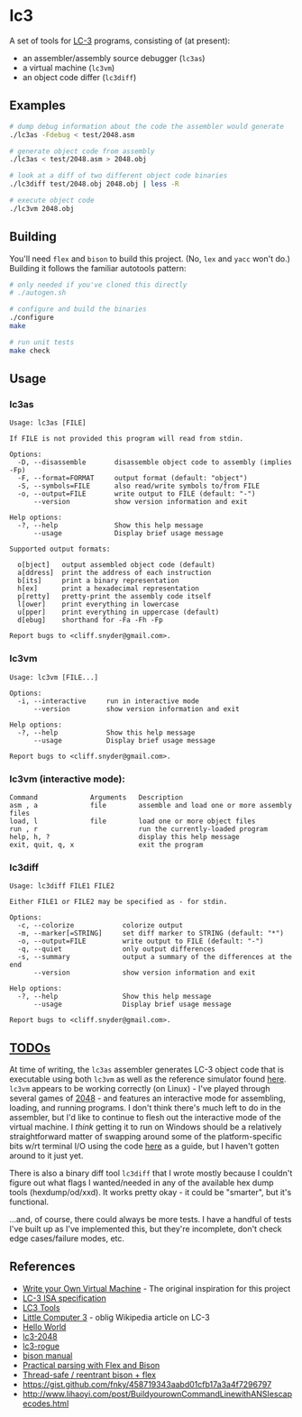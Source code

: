 # lc3

A set of tools for [LC-3](https://en.wikipedia.org/wiki/Little_Computer_3) programs, consisting of (at present):

* an assembler/assembly source debugger (`lc3as`)
* a virtual machine (`lc3vm`)
* an object code differ (`lc3diff`)

## Examples
```bash
# dump debug information about the code the assembler would generate
./lc3as -Fdebug < test/2048.asm

# generate object code from assembly
./lc3as < test/2048.asm > 2048.obj

# look at a diff of two different object code binaries
./lc3diff test/2048.obj 2048.obj | less -R

# execute object code
./lc3vm 2048.obj
```

## Building

You'll need `flex` and `bison` to build this project. (No, `lex` and `yacc` won't do.) Building it follows the familiar autotools pattern:

```bash
# only needed if you've cloned this directly
# ./autogen.sh

# configure and build the binaries
./configure
make

# run unit tests
make check
```

## Usage

### lc3as

```
Usage: lc3as [FILE]

If FILE is not provided this program will read from stdin.

Options:
  -D, --disassemble       disassemble object code to assembly (implies -Fp)
  -F, --format=FORMAT     output format (default: "object")
  -S, --symbols=FILE      also read/write symbols to/from FILE
  -o, --output=FILE       write output to FILE (default: "-")
      --version           show version information and exit

Help options:
  -?, --help              Show this help message
      --usage             Display brief usage message

Supported output formats:

  o[bject]   output assembled object code (default)
  a[ddress]  print the address of each instruction
  b[its]     print a binary representation
  h[ex]      print a hexadecimal representation
  p[retty]   pretty-print the assembly code itself
  l[ower]    print everything in lowercase
  u[pper]    print everything in uppercase (default)
  d[ebug]    shorthand for -Fa -Fh -Fp

Report bugs to <cliff.snyder@gmail.com>.
```

### lc3vm

```
Usage: lc3vm [FILE...]

Options:
  -i, --interactive     run in interactive mode
      --version         show version information and exit

Help options:
  -?, --help            Show this help message
      --usage           Display brief usage message

Report bugs to <cliff.snyder@gmail.com>.
```

### lc3vm (interactive mode):
```
Command             Arguments   Description
asm , a             file        assemble and load one or more assembly files
load, l             file        load one or more object files
run , r                         run the currently-loaded program
help, h, ?                      display this help message
exit, quit, q, x                exit the program
```

### lc3diff

```
Usage: lc3diff FILE1 FILE2

Either FILE1 or FILE2 may be specified as - for stdin.

Options:
  -c, --colorize            colorize output
  -m, --marker[=STRING]     set diff marker to STRING (default: "*")
  -o, --output=FILE         write output to FILE (default: "-")
  -q, --quiet               only output differences
  -s, --summary             output a summary of the differences at the end
      --version             show version information and exit

Help options:
  -?, --help                Show this help message
      --usage               Display brief usage message

Report bugs to <cliff.snyder@gmail.com>.
```

## [TODOs](TODO.md)
At time of writing, the `lc3as` assembler generates LC-3 object code that is executable using both `lc3vm` as well as the reference simulator found [here](https://highered.mheducation.com/sites/0072467509/student_view0/lc-3_simulator.html). `lc3vm` appears to be working correctly (on Linux) - I've played through several games of [2048](https://github.com/rpendleton/lc3-2048) - and features an interactive mode for assembling, loading, and running programs. I don't think there's much left to do in the assembler, but I'd like to continue to flesh out the interactive mode of the virtual machine. I _think_ getting it to run on Windows should be a relatively straightforward matter of swapping around some of the platform-specific bits w/rt terminal I/O using the code [here](https://www.jmeiners.com/lc3-vm/src/lc3-win.c) as a guide, but I haven't gotten around to it just yet.

There is also a binary diff tool `lc3diff` that I wrote mostly because I couldn't figure out what flags I wanted/needed in any of the available hex dump tools (hexdump/od/xxd). It works pretty okay - it could be "smarter", but it's functional.

...and, of course, there could always be more tests. I have a handful of tests I've built up as I've implemented this, but they're incomplete, don't check edge cases/failure modes, etc.

## References
* [Write your Own Virtual Machine](https://www.jmeiners.com/lc3-vm/) - The original inspiration for this project
* [LC-3 ISA specification](https://www.jmeiners.com/lc3-vm/supplies/lc3-isa.pdf)
* [LC3 Tools](https://highered.mheducation.com/sites/0072467509/student_view0/lc-3_simulator.html)
* [Little Computer 3](https://en.wikipedia.org/wiki/Little_Computer_3) - oblig Wikipedia article on LC-3
* [Hello World](https://github.com/rpendleton/lc3sim-c/tree/main/tests/hello-world)
* [lc3-2048](https://github.com/rpendleton/lc3-2048)
* [lc3-rogue](https://github.com/justinmeiners/lc3-rogue)
* [bison manual](https://www.gnu.org/software/bison/manual/bison.html#Rules-Syntax)
* [Practical parsing with Flex and Bison](https://begriffs.com/posts/2021-11-28-practical-parsing.html#using-a-parser-as-a-library)
* [Thread-safe / reentrant bison + flex](https://stackoverflow.com/questions/48850242/thread-safe-reentrant-bison-flex)
* https://gist.github.com/fnky/458719343aabd01cfb17a3a4f7296797
* http://www.lihaoyi.com/post/BuildyourownCommandLinewithANSIescapecodes.html
